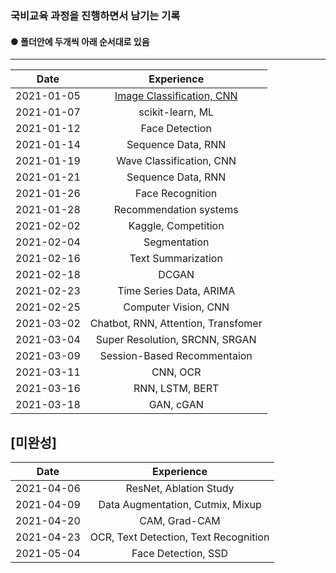 ### 국비교육 과정을 진행하면서 남기는 기록 

#### ● 폴더안에 두개씩 아래 순서대로 있음
---
|  Date    |      Experience        |
|:--------:|:----------------------:|
|2021-01-05|[Image Classification, CNN](./Week2)|
|2021-01-07|scikit-learn, ML        |
|2021-01-12|Face Detection          |
|2021-01-14|Sequence Data, RNN      |
|2021-01-19|Wave Classification, CNN|
|2021-01-21|Sequence Data, RNN     |
|2021-01-26|Face Recognition       |
|2021-01-28|Recommendation systems |
|2021-02-02|Kaggle, Competition    |
|2021-02-04|Segmentation           |
|2021-02-16|Text Summarization     |
|2021-02-18|DCGAN                  |
|2021-02-23|Time Series Data, ARIMA|
|2021-02-25|Computer Vision, CNN   |
|2021-03-02|Chatbot, RNN, Attention, Transfomer|
|2021-03-04|Super Resolution, SRCNN, SRGAN|
|2021-03-09|Session-Based Recommentaion|
|2021-03-11|CNN, OCR                |
|2021-03-16|RNN, LSTM, BERT      |
|2021-03-18|GAN, cGAN           |

## [미완성]

|  Date    |              Experience           |
|:--------:|:---------------------------------:|
|2021-04-06|ResNet, Ablation Study             |
|2021-04-09|Data Augmentation, Cutmix, Mixup   |
|2021-04-20|CAM, Grad-CAM                       |
|2021-04-23|OCR, Text Detection, Text Recognition|
|2021-05-04|Face Detection, SSD               |

